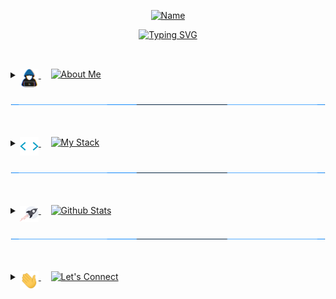 <!-- Name Header -->
<p align="center">
<a href="#"><img src="https://readme-typing-svg.herokuapp.com?font=Varela+Round&size=20&pause=8000&color=36BCF7E1&center=true&vCenter=true&width=435&height=50&lines=Noor+Chasib" alt="Name" /></a>
</p>
<p align="center">
<a href="#"><img src="https://readme-typing-svg.herokuapp.com?font=Varela+Round&size=30&pause=1500&center=true&width=600&height=50&lines=Junior+Full-Stack+Web+Developer;Lighthouse+Labs+Student;Bachelor+of+Science" alt="Typing SVG" /></a>
</p>

##
<br>

<!-- About Me -->

<details> 
  <summary>
      <a href="#"> 
	<img align="middle" src="https://github.com/NoorChasib/NoorChasib/blob/main/img/about_me.gif" width="30">
      </a>
      &nbsp;&nbsp;&nbsp;
<a href="#"><img align="top" src="https://readme-typing-svg.herokuapp.com?font=Varela+Round&size=25&duration=3000&pause=5000&color=C9D1D9&multiline=true&width=200&height=40&lines=About+Me" alt="About Me" /></a>
  </summary>
  

<br>

<p><a href="#"><img align="left" src="https://github.com/NoorChasib/NoorChasib/blob/main/img/arrow6.gif" width="23"></a>&nbsp;&nbsp;Filler line goes here</p>
<p><a href="#"><img align="left" src="https://github.com/NoorChasib/NoorChasib/blob/main/img/arrow6.gif" width="23"></a>&nbsp;&nbsp;Filler line goes here</p>
<p><a href="#"><img align="left" src="https://github.com/NoorChasib/NoorChasib/blob/main/img/arrow6.gif" width="23"></a>&nbsp;&nbsp;Filler line goes here</p>
<p><a href="#"><img align="left" src="https://github.com/NoorChasib/NoorChasib/blob/main/img/arrow6.gif" width="23"></a>&nbsp;&nbsp;Filler line goes here</p>
<p><a href="#"><img align="left" src="https://github.com/NoorChasib/NoorChasib/blob/main/img/arrow6.gif" width="23"></a>&nbsp;&nbsp;Filler line goes here</p>
<p><a href="#"><img align="left" src="https://github.com/NoorChasib/NoorChasib/blob/main/img/arrow6.gif" width="23"></a>&nbsp;&nbsp;Filler line goes here</p>

<br>
</details>

<a href="#"><img src="https://github.com/NoorChasib/NoorChasib/blob/main/img/line3.gif" width="100%" height="1"></a>

<br>
<br>

<!-- My Stack -->

<details> 
  <summary>
      <a href="#"> 
        <img align="middle" src="https://github.com/NoorChasib/NoorChasib/blob/main/img/skills.gif" width="30">
      </a>
	  &nbsp;&nbsp;&nbsp;
	<a href="#"><img align="top" src="https://readme-typing-svg.herokuapp.com?font=Varela+Round&size=25&duration=3000&pause=5000&color=C9D1D9&multiline=true&width=200&height=40&lines=My+Stack" alt="My Stack"/></a>
	  </a>

  </summary>
	
<h3><a href="#"><img align="left" src="https://github.com/NoorChasib/NoorChasib/blob/main/img/bulb.gif" width="25"></a>&nbsp;&nbsp;What I use</h3>

<a href="#"><img alt="React" src="https://img.shields.io/badge/-React-61DAFB?logo=react&logoColor=white&style=for-the-badge"></a>

<br>

<h3><a href="#"><img align="left" src="https://github.com/NoorChasib/NoorChasib/blob/main/img/bulb.gif" width="25"></a>&nbsp;&nbsp;What I'm learning</h3>

<a href="#"><img alt="React" src="https://img.shields.io/badge/-React-61DAFB?logo=react&logoColor=white&style=for-the-badge"></a>

<br>

<h3><a href="#"><img align="left" src="https://github.com/NoorChasib/NoorChasib/blob/main/img/bulb.gif" width="25"></a>&nbsp;&nbsp;What I'd like to learn</h3>

<a href="#"><img alt="React" src="https://img.shields.io/badge/-React-61DAFB?logo=react&logoColor=white&style=for-the-badge"></a>

<br>

![Next JS](https://img.shields.io/badge/Next-black?style=for-the-badge&logo=next.js&logoColor=white)
![TypeScript](https://img.shields.io/badge/typescript-%23007ACC.svg?style=for-the-badge&logo=typescript&logoColor=white)
![TailwindCSS](https://img.shields.io/badge/tailwindcss-%2338B2AC.svg?style=for-the-badge&logo=tailwind-css&logoColor=white)



![JavaScript](https://img.shields.io/badge/javascript-%23323330.svg?style=for-the-badge&logo=javascript&logoColor=%23F7DF1E)
![Ruby](https://img.shields.io/badge/ruby-%23CC342D.svg?style=for-the-badge&logo=ruby&logoColor=white)
![Rails](https://img.shields.io/badge/rails-%23CC0000.svg?style=for-the-badge&logo=ruby-on-rails&logoColor=white)
![HTML5](https://img.shields.io/badge/html5-%23E34F26.svg?style=for-the-badge&logo=html5&logoColor=white)
![CSS3](https://img.shields.io/badge/css3-%231572B6.svg?style=for-the-badge&logo=css3&logoColor=white)
![React](https://img.shields.io/badge/react-%2320232a.svg?style=for-the-badge&logo=react&logoColor=%2361DAFB)
![jQuery](https://img.shields.io/badge/jquery-%230769AD.svg?style=for-the-badge&logo=jquery&logoColor=white)
![NodeJS](https://img.shields.io/badge/node.js-6DA55F?style=for-the-badge&logo=node.js&logoColor=white)
![Express.js](https://img.shields.io/badge/express.js-%23404d59.svg?style=for-the-badge&logo=express&logoColor=%2361DAFB)
![cypress](https://img.shields.io/badge/-cypress-%23E5E5E5?style=for-the-badge&logo=cypress&logoColor=058a5e)
![Jest](https://img.shields.io/badge/-jest-%23C21325?style=for-the-badge&logo=jest&logoColor=white)
![Mocha](https://img.shields.io/badge/-mocha-%238D6748?style=for-the-badge&logo=mocha&logoColor=white)
![Postgres](https://img.shields.io/badge/postgres-%23316192.svg?style=for-the-badge&logo=postgresql&logoColor=white)
![SASS](https://img.shields.io/badge/SASS-hotpink.svg?style=for-the-badge&logo=SASS&logoColor=white)

	



<br>
</details>

<a href="#"><img src="https://github.com/NoorChasib/NoorChasib/blob/main/img/line3.gif" width="100%" height="1"></a>

<br>
<br>

<!-- Github Stats -->

<details> 
  <summary>
      <a href="#"> 
        <img align="middle" src="https://github.com/NoorChasib/NoorChasib/blob/main/img/rocket.gif" width="30">
      </a>
	  &nbsp;&nbsp;&nbsp;
	<a href="#"><img align="top" src="https://readme-typing-svg.herokuapp.com?font=Varela+Round&size=25&duration=3000&pause=5000&color=C9D1D9&multiline=true&width=200&height=40&lines=Github+Stats" alt="Github Stats"/></a>
	  
  </summary>
	
  <br>
  <br>
	
<div align="center">
  <a href="https://github.com/NoorChasib/">   
  <img height="180em" src="https://github-readme-stats-a4kc.vercel.app/api?username=NoorChasib&include_all_commits=true&count_private=true&show_icons=true&line_height=20&theme=react" /> 
  <img height="180em" src="https://github-readme-stats-a4kc.vercel.app/api/top-langs/?username=NoorChasib&layout=compact&show_icons=true&langs_count=8&line_height=20&theme=react" />
  </a>
</div>

<br>
</details>

<a href="#"><img src="https://github.com/NoorChasib/NoorChasib/blob/main/img/line3.gif" width="100%" height="1"></a>

<br>
<br>


<!-- Let's Connect -->

<details> 
  <summary>
      <a href="#"> 
        <img align="middle" src="https://github.com/NoorChasib/NoorChasib/blob/main/img/waving.gif" width="30">
      </a>
	  &nbsp;&nbsp;&nbsp;
	<a href="#"><img align="top" src="https://readme-typing-svg.herokuapp.com?font=Varela+Round&size=25&duration=3000&pause=5000&color=C9D1D9&multiline=true&width=200&height=40&lines=Let's+Connect" alt="Let's Connect"/></a>
	  
  </summary>
	
  <br>
  <br>
	
<div>	
<a href="https://www.linkedin.com/in/noor-chasib-1875131b1/" target="_blank">
<img alt="Linkedin" src="https://img.shields.io/badge/-LinkedIn-0A66C2?logo=linkedin&logoColor=white&style=for-the-badge" style="margin-bottom: 5px;>
</a>
</div>
<br>
<br>
<br>
<a href="mailto:noorchasib@gmail.com?subject=Found%20you%20on%20Github!&body=Hi%20Noor%2C" target="_blank">	
<img alt="Gmail" src="https://img.shields.io/badge/-Gmail-EA4335?logo=gmail&logoColor=white&style=for-the-badge" style="margin-bottom: 5px;>
</a>
<br>
</details>
<a href="#"><img src="https://github.com/NoorChasib/NoorChasib/blob/main/img/line3.gif" width="100%" height="1"></a>

<br>
<br>


